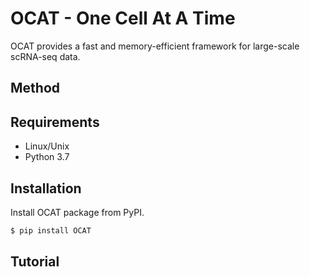 # OCAT - One Cell At A Time
OCAT provides a fast and memory-efficient framework for large-scale scRNA-seq data. 

## Method


## Requirements
* Linux/Unix
* Python 3.7

## Installation
Install OCAT package from PyPI.
```bash
$ pip install OCAT
```

## Tutorial 
